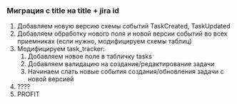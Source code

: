 ### Миграция c title на title + jira id

1. Добавляем новую версию схемы событий TaskCreated, TaskUpdated
2. Добавляем обработку нового поля и новой версии событий во всех приемниках
   (если нужно, модифицируем схемы таблиц)
3. Модифицируем task_tracker:
   1. Добавляем новое поле в табличку tasks
   2. Добавляем валидацию на создание/редактирование задачи
   3. Начинаем слать новые события создания/обновления задачи с новой версией
4. ????
5. PROFIT